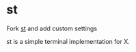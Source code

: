 # st

Fork [st](http://git.suckless.org/st) and add custom settings

st is a simple terminal implementation for X.
